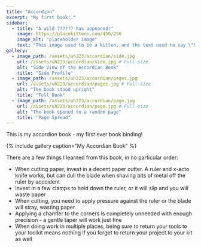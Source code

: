 ```yaml
---
title: "Accordion"
excerpt: "My first book!."
sidebar:
  - title: "A wild ?????? has appeared!"
    image: https://placekittens.com/450/250
    image_alt: "placeholder image"
    text: "This image used to be a kitten, and the text used to say \"Meow\", but then the kitten-generator broke. The image still might be a kitten, but it's no longer a guarantee."
gallery:
  - image_path: /assets/uh223/accordian/side.jpg
    url: /assets/uh223/accordian/side.jpg # Full-size
    alt: "Side View of the Accordian Book"
    title: "Side Profile"
  - image_path: /assets/uh223/accordian/pages.jpg
    url: /assets/uh223/accordian/pages.jpg # Full-size
    alt: "The book stood upright"
    title: "Full Book"
  - image_path: /assets/uh223/accordian/page.jpg
    url: /assets/uh223/accordian/page.jpg # Full-size
    alt: "The book opened to a random page"
    title: "Page Spread"
---
```


This is my accordion book - my first ever book binding!

{% include gallery caption="My Accordian Book" %}

There are a few things I learned from this book, in no particular order:

- When cutting paper, invest in a decent paper cutter. A ruler and x-acto knife works, but can dull the blade when shaving bits of metal off the ruler by acccident
- Invest in a few clamps to hold down the ruler, or it will slip and you will waste paper
- When cutting, you need to apply pressure against the ruler or the blade will stray, wasting paper
- Applying a chamfer to the corners is completely unneeded with enough precision - a gentle taper will work just fine
- When doing work in multiple places, being sure to return your tools to your toolkit means nothing if you forget to return your project to your kit as well